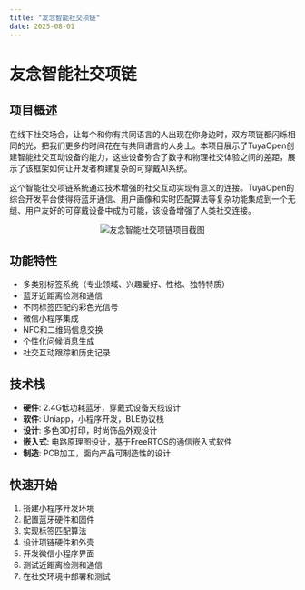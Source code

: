 ```yaml
---
title: "友念智能社交项链"
date: 2025-08-01
---
```


# 友念智能社交项链

## 项目概述

在线下社交场合，让每个和你有共同语言的人出现在你身边时，双方项链都闪烁相同的光，把我们更多的时间花在有共同语言的人身上。本项目展示了TuyaOpen创建智能社交互动设备的能力，这些设备弥合了数字和物理社交体验之间的差距，展示了该框架如何让开发者构建复杂的可穿戴AI系统。

这个智能社交项链系统通过技术增强的社交互动实现有意义的连接。TuyaOpen的综合开发平台使得将蓝牙通信、用户画像和实时匹配算法等复杂功能集成到一个无缝、用户友好的可穿戴设备中成为可能，该设备增强了人类社交连接。

<p align="center">
  <img
    src="https://images.tuyacn.com/fe-static/docs/img/206894ec-546e-4a6d-a0ce-9b521d574ccb.jpg"
    alt="友念智能社交项链项目截图"
    style={{
      width: "80%",
      borderRadius: "12px",
      boxShadow: "0 2px 16px rgba(0,0,0,0.08)"
    }}
  />
</p>

## 功能特性

- 多类别标签系统（专业领域、兴趣爱好、性格、独特特质）
- 蓝牙近距离检测和通信
- 不同标签匹配的彩色光信号
- 微信小程序集成
- NFC和二维码信息交换
- 个性化问候消息生成
- 社交互动跟踪和历史记录

## 技术栈

- **硬件**: 2.4G低功耗蓝牙，穿戴式设备天线设计
- **软件**: Uniapp，小程序开发，BLE协议栈
- **设计**: 多色3D打印，时尚饰品外观设计
- **嵌入式**: 电路原理图设计，基于FreeRTOS的通信嵌入式软件
- **制造**: PCB加工，面向产品可制造性的设计

## 快速开始

1. 搭建小程序开发环境
2. 配置蓝牙硬件和固件
3. 实现标签匹配算法
4. 设计项链硬件和外壳
5. 开发微信小程序界面
6. 测试近距离检测和通信
7. 在社交环境中部署和测试